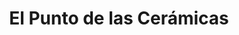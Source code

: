 ---
title: "El Punto de las Cerámicas"
url: /san-pedro-sula/el-punto-de-las-ceramicas/
shop: baldosas
---